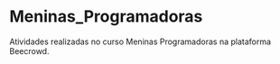 # Meninas_Programadoras
Atividades realizadas no curso Meninas Programadoras na plataforma Beecrowd.
